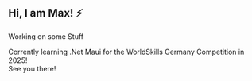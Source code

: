 Hi, I am Max! ⚡
---
Working on some Stuff

Corrently learning .Net Maui for the WorldSkills Germany Competition in 2025!
<br>See you there!
